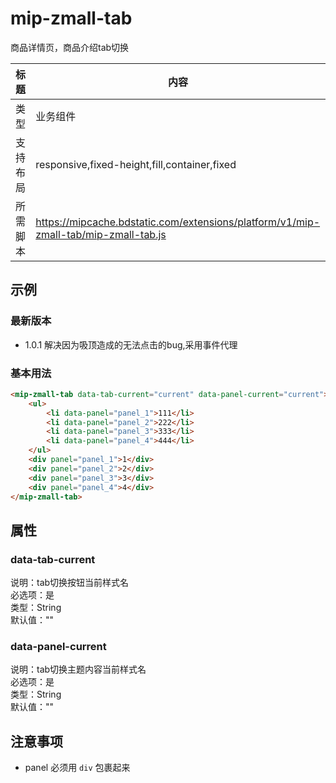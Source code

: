 # mip-zmall-tab

商品详情页，商品介绍tab切换

标题|内容
----|----
类型|业务组件
支持布局|responsive,fixed-height,fill,container,fixed
所需脚本|https://mipcache.bdstatic.com/extensions/platform/v1/mip-zmall-tab/mip-zmall-tab.js

## 示例

### 最新版本

- 1.0.1 解决因为吸顶造成的无法点击的bug,采用事件代理

### 基本用法
```html
<mip-zmall-tab data-tab-current="current" data-panel-current="current">
	<ul>
	    <li data-panel="panel_1">111</li>
	    <li data-panel="panel_2">222</li>
	    <li data-panel="panel_3">333</li>
	    <li data-panel="panel_4">444</li>
	</ul>
	<div panel="panel_1">1</div>
	<div panel="panel_2">2</div>
	<div panel="panel_3">3</div>
	<div panel="panel_4">4</div>
</mip-zmall-tab>
```

## 属性

### data-tab-current

说明：tab切换按钮当前样式名    
必选项：是     
类型：String      
默认值：""           

### data-panel-current

说明：tab切换主题内容当前样式名                   
必选项：是               
类型：String              
默认值：""          

## 注意事项

- panel 必须用 `div` 包裹起来
